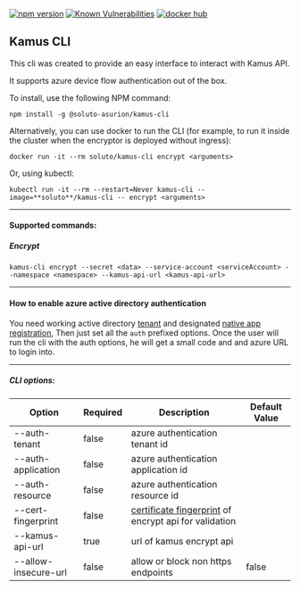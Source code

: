 [![npm version](https://badge.fury.io/js/%40soluto-asurion%2Fkamus-cli.svg)](https://badge.fury.io/js/%40soluto-asurion%2Fkamus-cli)
[![Known Vulnerabilities](https://snyk.io/test/github/soluto/kamus/badge.svg?targetFile=cli/package.json)](https://snyk.io/test/github/soluto/kamus) [![docker hub](https://images.microbadger.com/badges/image/soluto/kamus-cli.svg)](https://hub.docker.com/r/soluto/kamus-cli "Get your own image badge on microbadger.com")

## Kamus CLI

This cli was created to provide an easy interface to interact with Kamus API.

It supports azure device flow authentication out of the box.

To install, use the following NPM command:
```
npm install -g @soluto-asurion/kamus-cli
```
Alternatively, you can use docker to run the CLI (for example, to run it inside the cluster when the encryptor is deployed without ingress):
```
docker run -it --rm soluto/kamus-cli encrypt <arguments>
```
Or, using kubectl:
```
kubectl run -it --rm --restart=Never kamus-cli --image=**soluto**/kamus-cli -- encrypt <arguments>
```
---

#### Supported commands:

##### Encrypt
`kamus-cli encrypt --secret <data> --service-account <serviceAccount> --namespace <namespace> --kamus-api-url <kamus-api-url> `

---
#### How to enable azure active directory authentication
You need working active directory [tenant](https://docs.microsoft.com/en-us/azure/active-directory/develop/quickstart-create-new-tenant) and designated [native app registration](https://docs.microsoft.com/en-us/azure/active-directory/develop/quickstart-v2-register-an-app), Then just set all the `auth` prefixed options.
Once the user will run the cli with the auth options, he will get a small code and and azure URL to login into.

---
##### CLI options:

| Option                | Required       |  Description                                     | Default Value |
| -------------------   | ------------   |  ----------------------------------------------- | ------------- |
| --auth-tenant         |   false        |  azure authentication tenant id                  |               |
| --auth-application    |   false        |  azure authentication application id             |               |
| --auth-resource       |   false        |  azure authentication resource id                |               |
| --cert-fingerprint    |   false        |  [certificate fingerprint](http://hassansin.github.io/certificate-pinning-in-nodejs) of encrypt api for validation       |               |
| --kamus-api-url       |   true         |  url of kamus encrypt    api                     |               |
| --allow-insecure-url  |   false        |  allow or block non https endpoints              | false         |
